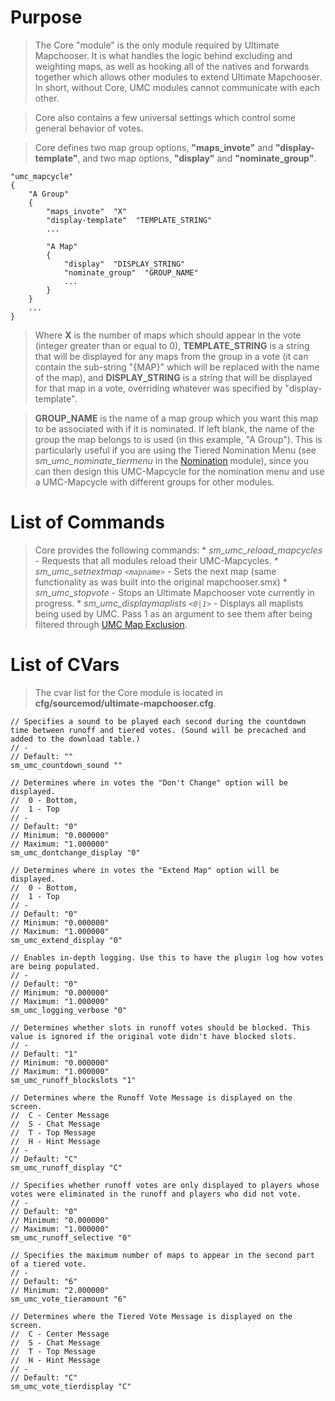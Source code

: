 # Purpose #

> The Core "module" is the only module required by Ultimate Mapchooser. It is what handles the logic behind excluding and weighting maps, as well as hooking all of the natives and forwards together which allows other modules to extend Ultimate Mapchooser. In short, without Core, UMC modules cannot communicate with each other.

> Core also contains a few universal settings which control some general behavior of votes.

> Core defines two map group options, **"maps\_invote"** and **"display-template"**, and two map options, **"display"** and **"nominate\_group"**.
```
"umc_mapcycle"
{
    "A Group"
    {
        "maps_invote"  "X"
        "display-template"  "TEMPLATE_STRING"
        ...

        "A Map"
        {
            "display"  "DISPLAY_STRING"
            "nominate_group"  "GROUP_NAME"
            ...
        }
    }
    ...
}
```
> Where **X** is the number of maps which should appear in the vote (integer greater than or equal to 0), **TEMPLATE\_STRING** is a string that will be displayed for any maps from the group in a vote (it can contain the sub-string "{MAP}" which will be replaced with the name of the map), and **DISPLAY\_STRING** is a string that will be displayed for that map in a vote, overriding whatever was specified by "display-template".

> <b>GROUP_NAME</b> is the name of a map group which you want this map to be associated with if it is nominated. If left blank, the name of the group the map belongs to is used (in this example, "A Group"). This is particularly useful if you are using the Tiered Nomination Menu (see _sm\_umc\_nominate\_tiermenu_ in the [Nomination](ModuleNominate.md) module), since you can then design this UMC-Mapcycle for the nomination menu and use a UMC-Mapcycle with different groups for other modules.

# List of Commands #
> Core provides the following commands:
    * _sm\_umc\_reload\_mapcycles_ - Requests that all modules reload their UMC-Mapcycles.
    * _sm\_umc\_setnextmap `<mapname>`_ - Sets the next map (same functionality as was built into the original mapchooser.smx)
    * _sm\_umc\_stopvote_ - Stops an Ultimate Mapchooser vote currently in progress.
    * _sm\_umc\_displaymaplists `<0|1>`_ - Displays all maplists being used by UMC. Pass 1 as an argument to see them after being filtered through [UMC Map Exclusion](AboutExclusion.md).

# List of CVars #
> The cvar list for the Core module is located in **cfg/sourcemod/ultimate-mapchooser.cfg**.
```
// Specifies a sound to be played each second during the countdown time between runoff and tiered votes. (Sound will be precached and added to the download table.)
// -
// Default: ""
sm_umc_countdown_sound ""

// Determines where in votes the "Don't Change" option will be displayed.
//  0 - Bottom,
//  1 - Top
// -
// Default: "0"
// Minimum: "0.000000"
// Maximum: "1.000000"
sm_umc_dontchange_display "0"

// Determines where in votes the "Extend Map" option will be displayed.
//  0 - Bottom,
//  1 - Top
// -
// Default: "0"
// Minimum: "0.000000"
// Maximum: "1.000000"
sm_umc_extend_display "0"

// Enables in-depth logging. Use this to have the plugin log how votes are being populated.
// -
// Default: "0"
// Minimum: "0.000000"
// Maximum: "1.000000"
sm_umc_logging_verbose "0"

// Determines whether slots in runoff votes should be blocked. This value is ignored if the original vote didn't have blocked slots.
// -
// Default: "1"
// Minimum: "0.000000"
// Maximum: "1.000000"
sm_umc_runoff_blockslots "1"

// Determines where the Runoff Vote Message is displayed on the screen.
//  C - Center Message
//  S - Chat Message
//  T - Top Message
//  H - Hint Message
// -
// Default: "C"
sm_umc_runoff_display "C"

// Specifies whether runoff votes are only displayed to players whose votes were eliminated in the runoff and players who did not vote.
// -
// Default: "0"
// Minimum: "0.000000"
// Maximum: "1.000000"
sm_umc_runoff_selective "0"

// Specifies the maximum number of maps to appear in the second part of a tiered vote.
// -
// Default: "6"
// Minimum: "2.000000"
sm_umc_vote_tieramount "6"

// Determines where the Tiered Vote Message is displayed on the screen.
//  C - Center Message
//  S - Chat Message
//  T - Top Message
//  H - Hint Message
// -
// Default: "C"
sm_umc_vote_tierdisplay "C"
```